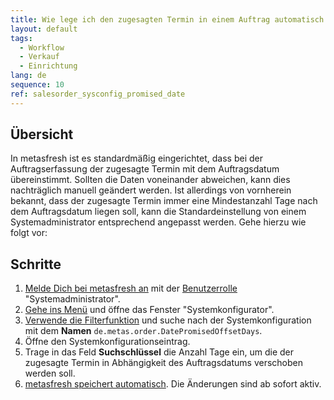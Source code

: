 ```yaml
---
title: Wie lege ich den zugesagten Termin in einem Auftrag automatisch auf eine bestimmte Anzahl Tage nach dem Auftragsdatum? (Systemadministrator)
layout: default
tags:
  - Workflow
  - Verkauf
  - Einrichtung
lang: de
sequence: 10
ref: salesorder_sysconfig_promised_date
---
```


## Übersicht
In metasfresh ist es standardmäßig eingerichtet, dass bei der Auftragserfassung der zugesagte Termin mit dem Auftragsdatum übereinstimmt. Sollten die Daten voneinander abweichen, kann dies nachträglich manuell geändert werden. Ist allerdings von vornherein bekannt, dass der zugesagte Termin immer eine Mindestanzahl Tage nach dem Auftragsdatum liegen soll, kann die Standardeinstellung von einem Systemadministrator entsprechend angepasst werden. Gehe hierzu wie folgt vor:

## Schritte
1. [Melde Dich bei metasfresh an](Anmeldung) mit der [Benutzerrolle](NeueBenutzerrolle) "Systemadministrator".
1. [Gehe ins Menü](Menu) und öffne das Fenster "Systemkonfigurator".
1. [Verwende die Filterfunktion](Filterfunktion) und suche nach der Systemkonfiguration mit dem **Namen** `de.metas.order.DatePromisedOffsetDays`.
1. Öffne den Systemkonfigurationseintrag.
1. Trage in das Feld **Suchschlüssel** die Anzahl Tage ein, um die der zugesagte Termin in Abhängigkeit des Auftragsdatums verschoben werden soll.
1. [metasfresh speichert automatisch](Speicheranzeige). Die Änderungen sind ab sofort aktiv.

